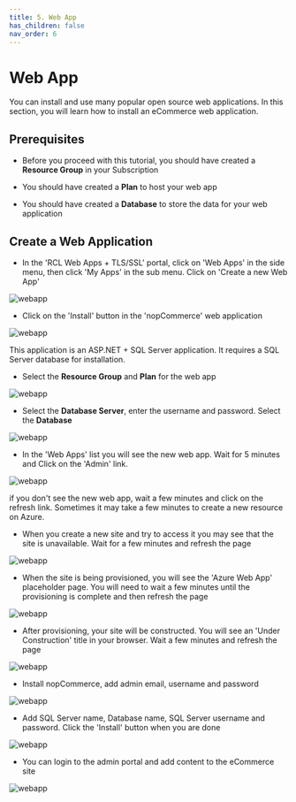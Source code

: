 ```yaml
---
title: 5. Web App
has_children: false
nav_order: 6
---
```


# Web App

You can install and use many popular open source web applications. In this section, you will learn how to install an eCommerce web application.

## Prerequisites

- Before you proceed with this tutorial, you should have created a **Resource Group** in your Subscription

- You should have created a **Plan** to host your web app

- You should have created a **Database** to store the data for your web application

## Create a Web Application

- In the 'RCL Web Apps + TLS/SSL' portal, click on 'Web Apps' in the side menu, then click 'My Apps' in the sub menu. Click on 'Create a new Web App'

![webapp](images/webapp-open.PNG)

- Click on the 'Install' button in the 'nopCommerce' web application

![webapp](images/webapp-create.PNG)

This application is an ASP.NET + SQL Server application. It requires a SQL Server database for installation.

- Select the **Resource Group** and **Plan** for the web app

![webapp](images/webapp-create2.PNG)

- Select the **Database Server**, enter the username and password. Select the **Database**

![webapp](images/webapp-create3.PNG)

- In the 'Web Apps' list you will see the new web app. Wait for 5 minutes and Click on the 'Admin' link.

![webapp](images/webapp-admin.PNG)

if you don't see the new web app, wait a few minutes and click on the refresh link. Sometimes it may take a few minutes to create a new resource on Azure.

- When you create a new site and try to access it you may see that the site is unavailable. Wait for a few minutes and refresh the page

![webapp](images/webapp-site-unavailable.PNG)

- When the site is being provisioned, you will see the 'Azure Web App' placeholder page. You will need to wait a few minutes until the provisioning is complete and then refresh the page

![webapp](images/webapp-place-holder.PNG)

- After provisioning, your site will be constructed. You will see an 'Under Construction' title in your browser. Wait a few minutes and refresh the page

![webapp](images/webapp-site-under-construction.PNG)

- Install nopCommerce, add admin email, username and password

![webapp](images/webapp-nop-install.PNG)

- Add SQL Server name, Database name, SQL Server username and password. Click the 'Install' button when you are done

![webapp](images/webapp-nop-install2.PNG)

- You can login to the admin portal and add content to the eCommerce site

![webapp](images/webapp-nop-site.PNG)
